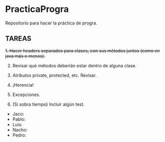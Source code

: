 # PracticaProgra
Repositorio para hacer la práctica de progra. 
## TAREAS
~~1. Hacer headers separados para clases, con sus métodos juntos (como en java más o menos).~~

2. Revisar qué métodos deberián estar dentro de alguna clase.

3. Atributos private, protected, etc. Revisar.

4. ¡Herencia!

5. Excepciones.

6. (Si sobra tiempo) Incluir algún test.

* Jaco:
* Pablo:
* Luis:
* Nacho:
* Pedro:

